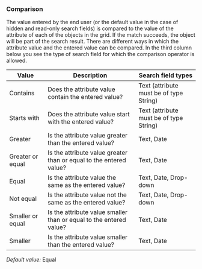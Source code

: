 ### Comparison

The value entered by the end user (or the default value in the case of hidden and read-only search fields) is compared to the value of the attribute of each of the objects in the grid. If the match succeeds, the object will be part of the search result. There are different ways in which the attribute value and the entered value can be compared. In the third column below you see the type of search field for which the comparison operator is allowed.

<table><thead><tr><th class="confluenceTh">Value</th><th class="confluenceTh">Description</th><th class="confluenceTh">Search field types</th></tr></thead><tbody><tr><td class="confluenceTd">Contains</td><td class="confluenceTd">Does the attribute value contain the entered value?</td><td class="confluenceTd">Text (attribute must be of type String)</td></tr><tr><td class="confluenceTd">Starts with</td><td class="confluenceTd">Does the attribute value start with the entered value?</td><td class="confluenceTd">Text (attribute must be of type String)</td></tr><tr><td class="confluenceTd">Greater</td><td class="confluenceTd">Is the attribute value greater than the entered value?</td><td class="confluenceTd">Text, Date</td></tr><tr><td class="confluenceTd">Greater or equal</td><td class="confluenceTd">Is the attribute value greater than or equal to the entered value?</td><td class="confluenceTd">Text, Date</td></tr><tr><td class="confluenceTd">Equal</td><td class="confluenceTd">Is the attribute value the same as the entered value?</td><td class="confluenceTd">Text, Date, Drop-down</td></tr><tr><td class="confluenceTd">Not equal</td><td class="confluenceTd">Is the attribute value not the same as the entered value?</td><td class="confluenceTd">Text, Date, Drop-down</td></tr><tr><td class="confluenceTd">Smaller or equal</td><td class="confluenceTd">Is the attribute value smaller than or equal to the entered value?</td><td class="confluenceTd">Text, Date</td></tr><tr><td class="confluenceTd">Smaller</td><td class="confluenceTd">Is the attribute value smaller than the entered value?</td><td class="confluenceTd">Text, Date</td></tr></tbody></table>

_Default value:_ Equal
